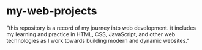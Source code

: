 # my-web-projects
"this repository is a record of my journey into web development. it includes my learning and practice in HTML, CSS, JavaScript, and other web technologies as I work towards building modern and dynamic websites." 
